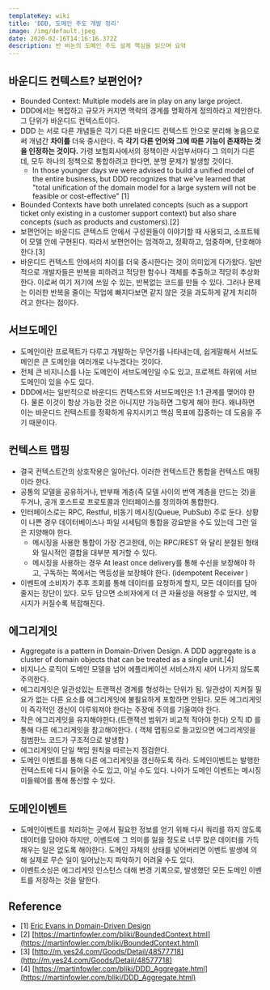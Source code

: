 ```yaml
---
templateKey: wiki
title: 'DDD, 도메인 주도 개발 정리'
image: /img/default.jpeg
date: 2020-02-16T14:16:16.372Z
description: 반 버논의 도메인 주도 설계 핵심을 읽으며 요약
---
```

## 바운디드 컨텍스트? 보편언어?

- Bounded Context: Multiple models are in play on any large project.
- DDD에서는 복잡하고 규모가 커지면 맥락의 경계를 명확하게 정의하라고 제안한다. 그 단위가 바운디드 컨텍스트이다.
- DDD 는 서로 다른 개념들은 각기 다른 바운디드 컨텍스트 안으로 분리해 놓음으로써 개념간 **차이를** 더욱 중시한다. 즉 **각기 다른 언어와 그에 따른 기능이 존재하는 것을 인정하는 것이다.** 가령 보험회사에서의 정책이란 사업부서마다 그 의미가 다른데, 모두 하나의 정책으로 통합하려고 한다면, 분명 문제가 발생할 것이다.
    - In those younger days we were advised to build a unified model of the entire business, but DDD recognizes that we've learned that "total unification of the domain model for a large system will not be feasible or cost-effective" [1]
- Bounded Contexts have both unrelated concepts (such as a support ticket only existing in a customer support context) but also share concepts (such as products and customers).[2]
- 보편언어는 바운디드 큰텍스트 안에서 구성원들이 이야기할 때 사용되고, 소프트웨어 모델 안에 구현된다. 따라서 보편언어는 엄격하고, 정확하고, 엄중하며, 단호해야 한다.[3]
- 바운디드 컨텍스트 안에서의 차이를 더욱 중시한다는 것이 의미있게 다가왔다. 일반적으로 개발자들은 반복을 피하려고 적당한 함수나 객체를 추출하고 적당히 추상화 한다. 이로써 여기 저기에 쓰일 수 있는, 반복없는 코드를 만들 수 있다. 그러나 문제는 이러한 반복을 줄이는 작업에 빠지다보면 같지 않은 것을 과도하게 같게 처리하려고 한다는 점이다.

## 서브도메인

- 도메인이란 프로젝트가 다루고 개발하는 무언가를 나타내는데, 쉽게말해서 서브도메인은 큰 도메인을 여러개로 나누겠다는 것이다.
- 전체 큰 비지니스를 나눈 도메인이 서브도메인일 수도 있고, 프로젝트 하위에 서브도메인이 있을 수도 있다.
- DDD에서는 일반적으로 바운디드 컨텍스트와 서브도메인은 1:1 관계를 맺어야 한다. 물론 이것이 항상 가능한 것은 아니지만 가능하면 그렇게 해야 한다. 왜냐하면 이는 바운디드 컨텍스트를 정확하게 유지시키고 핵심 목표에 집중하는 데 도움을 주기 때문이다.

## 컨텍스트 맵핑

- 결국 컨텍스트간의 상호작용은 일어난다. 이러한 컨텍스트간 통합을 컨텍스트 매핑이라 한다.
- 공통의 모델을 공유하거나, 반부패 계층(즉 모델 사이의 번역 계층을 만드는 것)을 두거나, 공개 호스트로 프로토콜과 인터페이스를 정의하여 통합한다.
- 인터페이스로는 RPC, Restful, 비동기 메시징(Queue, PubSub) 주로 둔다. 상황이 나쁜 경우 데이터베이스나 파일 시세팀의 통합을 강요받을 수도 있는데 그런 일은 지양해야 한다.
    - 메시징을 사용한 통합이 가장 견고한데, 이는 RPC/REST 와 달리 분절된 형태와 일시적인 결합을 대부분 제거할 수 있다.
    - 메시징을 사용하는 경우 At least once delivery를 통해 수신을 보장해야 하고, 구독하는 쪽에서는 멱등성을 보장해야 한다. (idempotent Receiver )
- 이벤트에 소비자가 추후 조회를 통해 데이터를 요청하게 할지, 모든 데이터를 담아줄지는 장단이 있다. 모두 담으면 소비자에게 더 큰 자율성을 허용할 수 있지만, 메시지가 커질수록 복잡해진다.

## 에그리게잇

- Aggregate is a pattern in Domain-Driven Design. A DDD aggregate is a cluster of domain objects that can be treated as a single unit.[4]
- 비지니스 로직이 도메인 모델을 넘어 에플리케이션 서비스까지 새어 나가지 않도록 주의한다.
- 에그리게잇은 일관성있는 트랜잭션 경계를 형성하는 단위가 됨. 일관성이 지켜질 필요가 없는 다른 요소를 에그리게잇에 불필요하게 포함하면 안된다. 모든 에그리게잇이 즉각적인 갱신이 이루워져야 한다는 주장에 주의를 기울여야 한다.
- 작은 에그리게잇을 유지해야한다.(트랜잭션 범위가 비교적 작아야 한다) 오직 ID 를 통해 다른 에그리게잇을 참고해야한다. ( 객체 맵핑으로 들고있으면 에그리게잇을 침범한느 코드가 구조적으로 발생함 )
- 에그리게잇이 단일 책임 원칙을 따르는지 점검한다.
- 도메인 이벤트를 통해 다른 에그리게잇을 갱신하도록 하라. 도메인이벤트는 발행한 컨텍스트에 다시 들어올 수도 있고, 아닐 수도 있다. 나아가 도메인 이벤트는 메시징 미들웨어를 통해 통신할 수 있다.

## 도메인이벤트

- 도메인이벤트를 처리하는 곳에서 필요한 정보를 얻기 위해 다시 쿼리를 하지 않도록 데이터를 담아야 하지만, 이벤트에 그 의미를 잃을 정도로 너무 많은 데이터를 가득 채우는 일은 없도록 해야한다. 도메인 자체의 상태를 넣어버리면 이벤트 발생에 의해 실제로 무슨 일이 일어났는지 파악하기 어려울 수도 있다.
- 이벤트소싱은 에그리게잇 인스턴스 대해 변경 기록으로, 발생했던 모든 도메인 이벤트를 저장하는 것을 말한다.

## Reference

- [1] [Eric Evans in Domain-Driven Design](https://www.amazon.com/gp/product/0321125215?ie=UTF8&tag=martinfowlerc-20&linkCode=as2&camp=1789&creative=9325&creativeASIN=0321125215)
- [2] [https://martinfowler.com/bliki/BoundedContext.html](https://martinfowler.com/bliki/BoundedContext.html)
- [3] [http://m.yes24.com/Goods/Detail/48577718](http://m.yes24.com/Goods/Detail/48577718)
- [4] [https://martinfowler.com/bliki/DDD_Aggregate.html](https://martinfowler.com/bliki/DDD_Aggregate.html)
